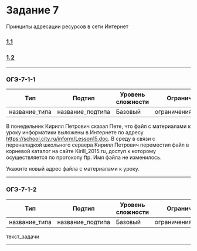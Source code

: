 # Задание 7

Принципы адресации ресурсов в сети Интернет

### [1.1](#ОГЭ-7-1-1)
### [1.2](#ОГЭ-7-1-2)

***

<h3 name="ОГЭ-7-1-1">ОГЭ-7-1-1<a class="anchor-link" href="ОГЭ-7-1-1"></a></h3>

| Тип | Подтип | Уровень сложности | Ограничения | Стадия |
| --- | ------ | ----------------- | ----------- | ------ |
| название_типа | название_подтипа | Базовый | ограничения_подтипа | :red_circle: |
 
В понедельник Кирилл Петрович сказал Пете, что файл с материалами к уроку информатики выложены в Интернете по адресу https://school.city.ru/inform/Lesson15.doc. 
В среду в связи с переналадкой школьного сервера Кирилл Петрович переместил файл в корневой каталог на сайте Kirill_2015.ru, 
доступ к которому осуществляется по протоколу ftp. Имя файла не изменилось. 

Укажите новый адрес файла c материалами к уроку.

 ***
 
 <h3 name="ОГЭ-7-1-2">ОГЭ-7-1-2<a class="anchor-link" href="ОГЭ-7-1-2"></a></h3>

| Тип | Подтип | Уровень сложности | Ограничения | Стадия |
| --- | ------ | ----------------- | ----------- | ------ |
| название_типа | название_подтипа | Базовый | ограничения_подтипа | :red_circle: |
 
 текст_задачи
 
 ***